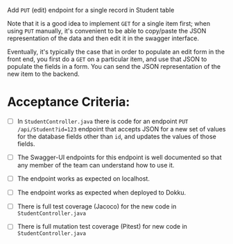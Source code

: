 Add `PUT` (edit) endpoint for a single record in Student table

Note that it is a good idea to implement `GET` for a single item
first; when using `PUT` manually, it's convenient to be able to copy/paste the JSON representation of the data and then edit it in the swagger interface.

Eventually, it's typically the case that in order to populate an edit
form in the front end, you first do a `GET` on a particular item, 
and use that JSON to populate the fields in a form.  You can send the
JSON representation of the new item to the backend.

# Acceptance Criteria:

- [ ] In `StudentController.java` there is code for an 
      endpoint `PUT /api/Student?id=123` endpoint 
      that accepts JSON for a new set of values for the database
      fields other than `id`, and updates the values of those fields.
- [ ] The Swagger-UI endpoints for this endpoint is well documented
      so that any member of the team can understand how to use it.
- [ ] The endpoint works as expected on localhost.
- [ ] The endpoint works as expected when deployed to Dokku.
- [ ] There is full test coverage (Jacoco) for the new code in 
      `StudentController.java`
- [ ] There is full mutation test coverage (Pitest) for new code in
      `StudentController.java`


